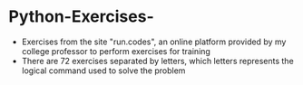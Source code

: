 # Python-Exercises-
- Exercises from the site "run.codes", an online platform provided by my college professor to perform exercises for training
- There are 72 exercises separated by letters, which letters represents the logical command used to solve the problem 
